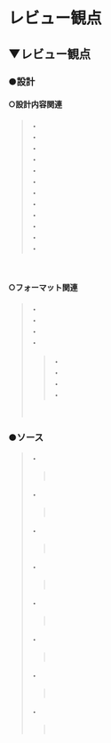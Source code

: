 # レビュー観点

## ▼レビュー観点

### ●設計

#### ○設計内容関連
>・<br>
>・<br>
>・<br>
>・<br>
>・<br>
>・<br>
>・<br>
>・<br>
>・<br>
>・<br>
>・<br>
>・<br>
<br>

#### ○フォーマット関連
>・<br>
>・<br>
>・<br>
>・<br>
>>・<br>
>・<br>
>>・<br>
>・<br>
><br>


### ●ソース
>・<br>
>><br>
>・<br>
>><br>
>・<br>
>><br>
>・<br>
>><br>
>・<br>
>><br>
>・<br>
>><br>
>・<br>
>><br>
>・<br>
>><br>
<br>
